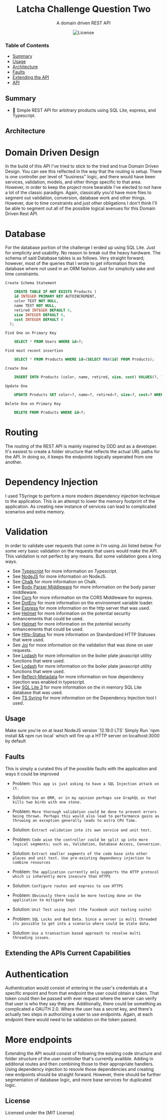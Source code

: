 <h1 align="center">Latcha Challenge Question Two</h1>
<p align="center">A domain driven REST API</p>
<p align="center">
	<img src="https://img.shields.io/badge/license-MIT-blue.svg" alt="License">
</p>

### Table of Contents

- [Summary](#summary)
- [Usage](#usage)
- [Architecture](#architecture)
- [Faults](#faults)
- [Extending the API](#suggestions)
- [API](#api)

## Summary

- :tada: Simple REST API for arbitrary products using SQL Lite, express, and Typescript.

## Architecture

# Domain Driven Design

<p>
    In the build of this API I've tried to stick to the tried and true <bold>Domain Driven Design</bold>. You can see this relfected in the way that the routing is setup. There is one controller per level of "business" logic, and there would have been services, validation, models, and other things specific to that area. However, in order to keep the project more bearable I've elected to not have a lot of the classic paradigm. Again, classically you'd have more files to segment out validation, conversion, database work and other things. However, due to time constraints and just other obligations I don't think I'll be able to segment out all of the possible logical avenues for this Domain Driven Rest API.
<p>

# Database

<p>
    For the database portion of the challenge I ended up using <bold>SQL Lite</bold>. Just for simplicity and usability. No reason to break out the heavy hardware. The schema of said Database tables is as follows. Very straight forward; however, most of the queries that I wrote to get information from the database where not used in an ORM fashion. Just for simplicity sake and time constraints.
<p>

`Create Schema Statement`

```sql
    CREATE TABLE IF NOT EXISTS Products (
    id INTEGER PRIMARY KEY AUTOINCREMENT,
    color TEXT NOT NULL,
    name TEXT NOT NULL,
    retired INTEGER DEFAULT 0,
    size INTEGER DEFAULT 0,
    cost INTEGER DEFAULT 0
  );
```

`Find One on Primary Key`

```sql
    SELECT * FROM Users WHERE id=?;
```

`Find most recent insertion`

```sql
    SELECT * FROM Products WHERE id=(SELECT MAX(id) FROM Products);
```

`Create One`

```sql
    INSERT INTO Products (color, name, retired, size, cost) VALUES(?, ?, ?, ?, ?);
```

`Update One`

```sql
    UPDATE Products SET color=?, name=?, retired=?, size=?, cost=? WHERE id= ?;
```

`Delete One on Primary Key`

```sql
    DELETE FROM Products WHERE id=?;
```

# Routing

<p>
    The routing of the REST API is mainly inspired by DDD and as a developer. It's easiest to create a folder structure that reflects the actual URL paths for the API. In doing so, it keeps the endpoints logically seperated from one another.
<p>

# Dependency Injection

<p>
    I used TSyringe to perform a more modern dependency injection technique to the application. This is an attempt to lower the memory footprint of the application. As creating new instance of services can lead to complicated scenarios and extra memory.
<p>

# Validation

<p>
    In order to validate user requests that come in I'm using <bold>Joi</bold> listed below. For some very basic validation on the requests that users would make the API. This validation is <bold>not</bold> perfect by any means. But some validation goes a long ways.
<p>

- See [Typescript](https://www.typescriptlang.org/) for more information on Typescript.
- See [NodeJS](https://nodejs.org/) for more information on NodeJS.
- See [Chalk](https://github.com/chalk/chalk) for more information on Chalk.
- See [Body Parser Middleware](https://github.com/expressjs/body-parser) for more information on the body parser middleware.
- See [Cors](https://github.com/expressjs/cors#readme) for more information on the CORS Middleware for express.
- See [DotEnv](https://github.com/motdotla/dotenv) for more information on the environment variable loader.
- See [Express](https://github.com/expressjs/express) for more information on the http server that was used.
- See [Helmet](https://github.com/helmetjs/helmet) for more information on the potential security enhancements that could be used.
- See [Helmet](https://github.com/helmetjs/helmet) for more information on the potential security enhancements that could be used.
- See [Http-Status](https://github.com/adaltas/node-http-status) for more information on Standardized HTTP Statuses that were used.
- See [Joi](https://www.npmjs.com/package/joi) for more information on the validation that was done on user requests.
- See [Lodash](https://github.com/lodash/lodash) for more information on the boiler plate javascript utility functions that were used.
- See [Lodash](https://github.com/lodash/lodash) for more information on the boiler plate javascript utility functions that were used.
- See [Reflect-Metadata](https://github.com/rbuckton/reflect-metadata) for more information on how dependency injection was enabled in typescript.
- See [SQL Lite 3](https://github.com/mapbox/node-sqlite3) for more information on the in memory SQL Lite database that was used.
- See [TS Syring](https://github.com/Microsoft/tsyringe) for more information on the Dependency Injection tool I used.

## Usage

<bold>
    Make sure you're on at least NodeJS version `12.19.0 LTS`
</bold>
<bold>
    Simply Run `npm install && npm run local` which will fire up a HTTP server on localhost:3000 by default
</bold>

## Faults

<p>This is simply a curated this of the possible faults with the application and ways it could be improved</p>

- Problem: `This app is just asking to have a SQL Injection attack on it.`
- Solution: `Use an ORM, or in my opinion perhaps use GraphQL as that kills two birds with one stone.`

- Problem: `More thorough validation could be done to prevent errors being thrown. Perhaps this would also lead to performance gains as throwing an exception generally leads to extra CPU Time.`
- Solution: `Extract validation into its own service and unit test.`

- Problem: `Code wise the controller could be split up into more logical segments; such as, Validation, Database Access, Conversion.`
- Solution: `Extract smaller segments of the code base into other places and unit test. Use pre-existing dependency injection to combine resources`

- Problem: `The application currently only supports the HTTP protocol which is inherently more insecure than HTTPS`
- Solution: `Configure routes and express to use HTTPS`

- Problem: `Obviously there could be more testing done on the application to mitigate bugs`
- Solution: `Unit Test using Jest (the facebook unit testing suite)`

- Problem: `SQL Locks and Bad Data. Since a server is multi threaded its possible to get into a scenario where could be stale data.`
- Solution: `Use a transaction based approach to resolve multi threading issues.`

## Extending the APIs Current Capabilities

# Authentication

<p>
    Authentication would consist of entering in the user's credentials at a specific enpoint and from that endpoint the user could obtain a token. That token could then be passed with ever request where the server can verify that user is who they say they are. Additionally, there could be something as complicated a OAUTH 2.0. Where the user has a secret key, and there's actually two steps in authorizing a user to use endpoints. Again, at each endpoint there would need to be validation on the token passed.
</p>

# More endpoints

<p>
    Extending the API would consist of following the existing code structure and folder structure of the user controller that's currently availible.
    Adding in additonal routes and then combining those to their appropriate handlers. Using dependency injection to resovle those dependencies and creating new endpoints should be straight forward. However, there should be further segmentation of database logic, and more base services for duplicated logic.
</p>

## License

Licensed under the [MIT License]

```

```
